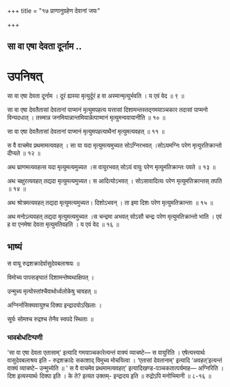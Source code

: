 +++
title = "१७ प्राणानुग्रहेण देवानां जयः"

+++


## सा वा एषा देवता दूर्नाम ..

# **उपनिषत्**

सा वा एषा देवता दूर्नाम । दूरं ह्यस्या मृत्युर्दूरं ह वा अस्मान्मृत्युर्भवति । य एवं वेद ॥ ९ ॥

सा वा एषा देवतैतासां देवतानां पाप्मानं मृत्युमपहत्य यत्तासां दिशामन्तस्तद्गमयाञ्चकार तदासां पाप्मनो विन्यदधात् । तस्मान्न जनमियान्नान्तमियान्नेत्पाप्मानं मृत्युमन्ववायानीति ॥ १० ॥

सा वा एषा देवतैतासां देवतानां पाप्मानं मृत्युमपहत्याथैनां मृत्युमत्यवहत् ॥ ११ ॥

स वै वाचमेव प्रथमामत्यवहत् । सा या यदा मृत्युमत्यमुच्यत सोऽग्निरभवत् ।सोऽयमग्निः परेण मृत्युरतिक्रान्तो दीप्यते ॥ १२ ॥

अथ घ्राणमत्यवहत्स यदा मृत्युमत्यमुच्यत ।स वायुरभवत् सोऽयं वायुः परेण मृत्युमतिक्रान्तः पवते ॥ १३ ॥

अथ चक्षुरत्यवहत् तद्यदा मृत्युमत्यमुच्यत। स आदित्योऽभवत् । सोऽसावादित्यः परेण मृत्युमतिक्रान्तस् तपति ॥ १४ ॥

अथ श्रोत्रमत्यवहत् तद्यदा मृत्युमत्यमुच्यत। दिशोऽभवन् । ता इमा दिशः परेण मृत्युमतिक्रान्ताः ॥ १५ ॥

अथ मनोऽत्यवहत् तद्यदा मृत्युमत्यमुच्यत ।स चन्द्रमा अभवत् सोऽसौ चन्द्रः परेण मृत्युमतिक्रान्तो भाति । एवं ह वा एनमेषा देवता मृत्युमतिवहति । य एवं वेद ॥ १६ ॥

## **भाष्यं**

स वायू रुद्रशक्रादेर्वासुदेवबलाश्रयः ॥

विमोच्य पापसङ्घातं दिशामन्तेष्वथाक्षिपत् ।

उन्मुच्य मृत्योस्तांश्चैवाथोर्ध्वलोकेषु चावहत् ॥

अग्निर्नासिक्यवायुश्च दिक्पा इन्द्रादयोऽखिलाः ।

सूर्यः सोमश्च रुद्रश्च तेनैव स्वपदे स्थिताः ॥

### **भावबोधटिप्पणी**

'सा वा एषा देवता एतासाम्' इत्यादि गमयाञ्चकारेत्यन्तं वाक्यं व्याचष्टे— स वायुरिति । एषेत्यस्यार्थः वासुदेवबलाश्रय इति - रुद्रशक्रादेः सकाशाद् विमुच्य मोचयित्वा । ‘एतासां देवतानाम्' इत्यादि ‘अवहत्’इत्यन्तं वाक्यं व्याचष्टे– उन्मुच्येति ॥ ' स वै वाचमेव प्रथमामत्यवहत्' इत्यादिखण्ड-पञ्चकतात्पर्यमाह— अग्निरिति । दिश इत्यस्यार्थः दिक्पा इति । के ते? इत्यत उक्तम्- इन्द्रादय इति ॥ रुद्रोऽपि मनोभिमानी ॥ ८-१६ ॥

